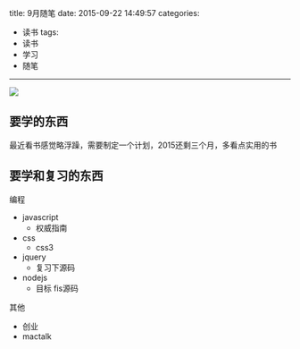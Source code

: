 title: 9月随笔
date: 2015-09-22 14:49:57
categories:
- 读书
tags: 
- 读书
- 学习
- 随笔
---

![](http://tp4.sinaimg.cn/2503738775/180/5728875409/1)

## 要学的东西

最近看书感觉略浮躁，需要制定一个计划，2015还剩三个月，多看点实用的书

<!--more-->
## 要学和复习的东西

编程
* javascript
    - 权威指南
* css
    - css3
* jquery
    - 复习下源码
* nodejs
    - 目标 fis源码

其他
* 创业
* mactalk